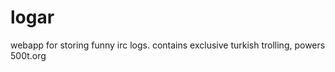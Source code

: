 logar
=======

webapp for storing funny irc logs. contains exclusive turkish trolling, powers 500t.org

